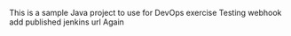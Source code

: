 This is a sample Java project to use for DevOps exercise
Testing webhook add published jenkins url
Again
